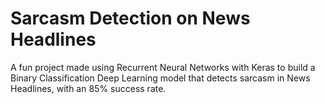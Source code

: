 # Sarcasm Detection on News Headlines

A fun project made using Recurrent Neural Networks with Keras to build a Binary Classification Deep Learning model that detects sarcasm in News Headlines, with an 85% success rate.
